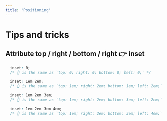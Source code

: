 ```yaml
---
title: 'Positioning'
---
```


# Tips and tricks

## Attribute top / right / bottom / right :point_right: **inset**

```css
  inset: 0; 
  /* 👆 is the same as `top: 0; right: 0; bottom: 0; left: 0;` */

  inset: 1em 2em; 
  /* 👆 is the same as `top: 1em; right: 2em; bottom: 1em; left: 2em;` */

  inset: 1em 2em 3em; 
  /* 👆 is the same as `top: 1em; right: 2em; bottom: 3em; left: 2em;` */

  inset: 1em 2em 3em 4em; 
  /* 👆 is the same as `top: 1em; right: 2em; bottom: 3em; left: 4em;` */
```